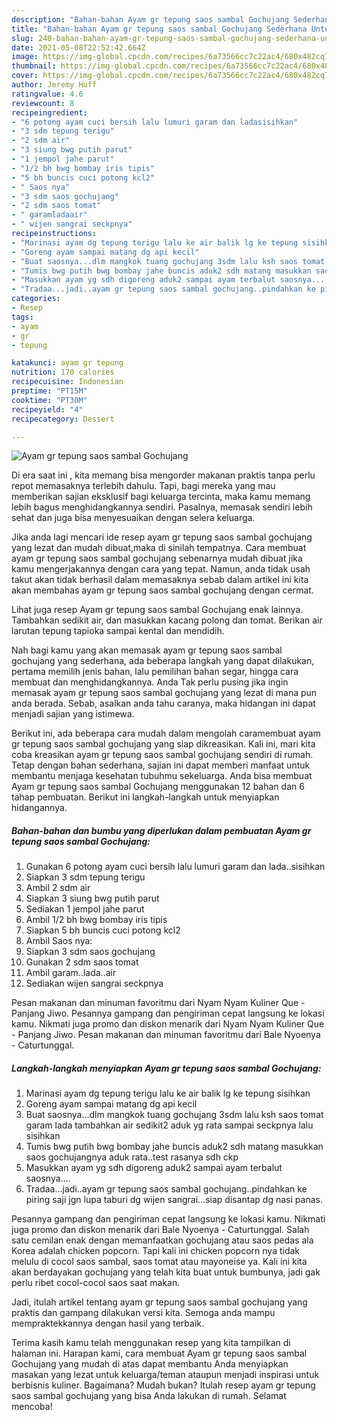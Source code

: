 ```yaml
---
description: "Bahan-bahan Ayam gr tepung saos sambal Gochujang Sederhana Untuk Jualan"
title: "Bahan-bahan Ayam gr tepung saos sambal Gochujang Sederhana Untuk Jualan"
slug: 240-bahan-bahan-ayam-gr-tepung-saos-sambal-gochujang-sederhana-untuk-jualan
date: 2021-05-08T22:52:42.664Z
image: https://img-global.cpcdn.com/recipes/6a73566cc7c22ac4/680x482cq70/ayam-gr-tepung-saos-sambal-gochujang-foto-resep-utama.jpg
thumbnail: https://img-global.cpcdn.com/recipes/6a73566cc7c22ac4/680x482cq70/ayam-gr-tepung-saos-sambal-gochujang-foto-resep-utama.jpg
cover: https://img-global.cpcdn.com/recipes/6a73566cc7c22ac4/680x482cq70/ayam-gr-tepung-saos-sambal-gochujang-foto-resep-utama.jpg
author: Jeremy Huff
ratingvalue: 4.6
reviewcount: 8
recipeingredient:
- "6 potong ayam cuci bersih lalu lumuri garam dan ladasisihkan"
- "3 sdm tepung terigu"
- "2 sdm air"
- "3 siung bwg putih parut"
- "1 jempol jahe parut"
- "1/2 bh bwg bombay iris tipis"
- "5 bh buncis cuci potong kcl2"
- " Saos nya"
- "3 sdm saos gochujang"
- "2 sdm saos tomat"
- " garamladaair"
- " wijen sangrai seckpnya"
recipeinstructions:
- "Marinasi ayam dg tepung terigu lalu ke air balik lg ke tepung sisihkan"
- "Goreng ayam sampai matang dg api kecil"
- "Buat saosnya...dlm mangkok tuang gochujang 3sdm lalu ksh saos tomat garam lada tambahkan air sedikit2 aduk yg rata sampai seckpnya lalu sisihkan"
- "Tumis bwg putih bwg bombay jahe buncis aduk2 sdh matang masukkan saos gochujangnya aduk rata..test rasanya sdh ckp"
- "Masukkan ayam yg sdh digoreng aduk2 sampai ayam terbalut saosnya...."
- "Tradaa...jadi..ayam gr tepung saos sambal gochujang..pindahkan ke piring saji jgn lupa taburi dg wijen sangrai...siap disantap dg nasi panas."
categories:
- Resep
tags:
- ayam
- gr
- tepung

katakunci: ayam gr tepung 
nutrition: 170 calories
recipecuisine: Indonesian
preptime: "PT15M"
cooktime: "PT30M"
recipeyield: "4"
recipecategory: Dessert

---
```



![Ayam gr tepung saos sambal Gochujang](https://img-global.cpcdn.com/recipes/6a73566cc7c22ac4/680x482cq70/ayam-gr-tepung-saos-sambal-gochujang-foto-resep-utama.jpg)

Di era  saat ini , kita memang bisa mengorder makanan praktis tanpa perlu repot memasaknya terlebih dahulu. Tapi, bagi mereka yang mau memberikan sajian eksklusif bagi keluarga tercinta, maka kamu memang lebih bagus menghidangkannya sendiri. Pasalnya, memasak sendiri lebih sehat dan juga bisa menyesuaikan dengan selera keluarga.

Jika anda lagi mencari ide resep ayam gr tepung saos sambal gochujang yang lezat dan mudah dibuat,maka di sinilah tempatnya. Cara membuat ayam gr tepung saos sambal gochujang  sebenarnya mudah dibuat jika kamu mengerjakannya dengan cara yang tepat. Namun, anda tidak usah takut akan tidak berhasil dalam memasaknya 
sebab dalam artikel ini kita akan membahas ayam gr tepung saos sambal gochujang dengan cermat.  

Lihat juga resep Ayam gr tepung saos sambal Gochujang enak lainnya. Tambahkan sedikit air, dan masukkan kacang polong dan tomat. Berikan air larutan tepung tapioka sampai kental dan mendidih.

Nah bagi kamu yang akan memasak ayam gr tepung saos sambal gochujang yang sederhana, ada beberapa langkah yang dapat dilakukan, pertama memilih jenis bahan, lalu pemilihan bahan segar, hingga cara membuat dan menghidangkannya. Anda Tak perlu pusing jika ingin memasak ayam gr tepung saos sambal gochujang yang lezat di mana pun anda berada. Sebab, asalkan anda  tahu caranya, maka hidangan ini dapat menjadi sajian yang istimewa.

Berikut ini, ada beberapa cara mudah dalam mengolah caramembuat ayam gr tepung saos sambal gochujang yang siap dikreasikan. Kali ini, mari kita coba kreasikan ayam gr tepung saos sambal gochujang sendiri di rumah. Tetap dengan bahan sederhana, sajian ini dapat memberi manfaat untuk membantu menjaga kesehatan tubuhmu sekeluarga. Anda bisa membuat Ayam gr tepung saos sambal Gochujang menggunakan 12 bahan dan 6 tahap pembuatan. Berikut ini langkah-langkah untuk menyiapkan hidangannya.

<!--inarticleads1-->

##### Bahan-bahan dan bumbu yang diperlukan dalam pembuatan Ayam gr tepung saos sambal Gochujang:

1. Gunakan 6 potong ayam cuci bersih lalu lumuri garam dan lada..sisihkan
1. Siapkan 3 sdm tepung terigu
1. Ambil 2 sdm air
1. Siapkan 3 siung bwg putih parut
1. Sediakan 1 jempol jahe parut
1. Ambil 1/2 bh bwg bombay iris tipis
1. Siapkan 5 bh buncis cuci potong kcl2
1. Ambil  Saos nya:
1. Siapkan 3 sdm saos gochujang
1. Gunakan 2 sdm saos tomat
1. Ambil  garam..lada..air
1. Sediakan  wijen sangrai seckpnya


Pesan makanan dan minuman favoritmu dari Nyam Nyam Kuliner Que - Panjang Jiwo. Pesannya gampang dan pengiriman cepat langsung ke lokasi kamu. Nikmati juga promo dan diskon menarik dari Nyam Nyam Kuliner Que - Panjang Jiwo. Pesan makanan dan minuman favoritmu dari Bale Nyoenya - Caturtunggal. 

<!--inarticleads2-->

##### Langkah-langkah menyiapkan Ayam gr tepung saos sambal Gochujang:

1. Marinasi ayam dg tepung terigu lalu ke air balik lg ke tepung sisihkan
1. Goreng ayam sampai matang dg api kecil
1. Buat saosnya...dlm mangkok tuang gochujang 3sdm lalu ksh saos tomat garam lada tambahkan air sedikit2 aduk yg rata sampai seckpnya lalu sisihkan
1. Tumis bwg putih bwg bombay jahe buncis aduk2 sdh matang masukkan saos gochujangnya aduk rata..test rasanya sdh ckp
1. Masukkan ayam yg sdh digoreng aduk2 sampai ayam terbalut saosnya....
1. Tradaa...jadi..ayam gr tepung saos sambal gochujang..pindahkan ke piring saji jgn lupa taburi dg wijen sangrai...siap disantap dg nasi panas.


Pesannya gampang dan pengiriman cepat langsung ke lokasi kamu. Nikmati juga promo dan diskon menarik dari Bale Nyoenya - Caturtunggal. Salah satu cemilan enak dengan memanfaatkan gochujang atau saos pedas ala Korea adalah chicken popcorn. Tapi kali ini chicken popcorn nya tidak melulu di cocol saos sambal, saos tomat atau mayoneise ya. Kali ini kita akan berdayakan gochujang yang telah kita buat untuk bumbunya, jadi gak perlu ribet cocol-cocol saos saat makan. 

Jadi, itulah artikel tentang  ayam gr tepung saos sambal gochujang  yang praktis dan gampang dilakukan versi kita. Semoga anda mampu mempraktekkannya dengan hasil yang terbaik. 

Terima kasih kamu telah menggunakan resep yang kita tampilkan di halaman ini. Harapan kami, cara membuat  Ayam gr tepung saos sambal Gochujang yang mudah di atas dapat membantu Anda menyiapkan masakan yang lezat untuk keluarga/teman ataupun menjadi inspirasi untuk berbisnis kuliner. Bagaimana? Mudah bukan? Itulah resep ayam gr tepung saos sambal gochujang yang bisa Anda lakukan di rumah. Selamat mencoba!

